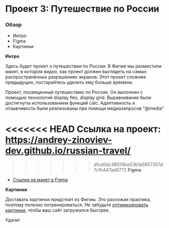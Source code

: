 # Проект 3: Путешествие по России

### Обзор
* Интро
* Figma
* Картинки

**Интро**

Здесь будет проект о путешествии по России.
В Фигме мы разместили макет, в котором видно, как проект должен выглядеть на самых распространённых разрешениях экранов.
Этот проект сложнее предыдущих, постарайтесь уделить ему больше времени.

Проект, посвященный путешествию по Россие. Он выполнен с помощью технологий display flex, display grid. Выравнивания были достигнуты использованием функций calc. Адаптивность и отзывчивость были реализованы при помощи медиазапросов "@media"

<<<<<<< HEAD
Ссылка на проект: https://andrey-zinoviev-dev.github.io/russian-travel/
=======
>>>>>>> dfca0dc38074be53b1a5957357d7cfb447ad0772
**Figma**

* [Ссылка на макет в Figma](https://www.figma.com/file/MTZ7K0gUaN07iNIj8YCcLm/Russia-(mobile)-(Copy)?node-id=0%3A1)

**Картинки**

Доставать картинки предстоит из Фигмы. Это расхожая практика, поэтому полезно потренироваться.
Не забудьте [оптимизировать картинки](https://tinypng.com/), чтобы ваш сайт загружался быстрее.

Удачи!
